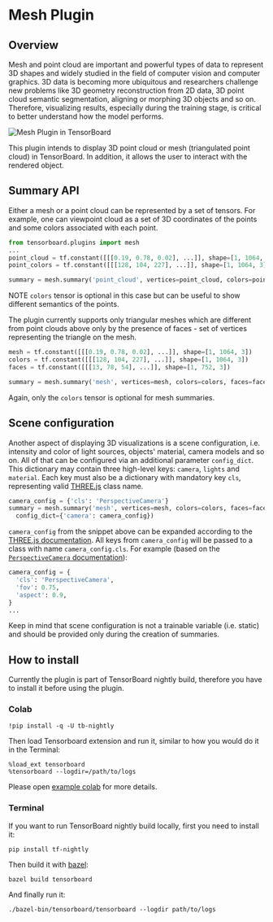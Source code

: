 # Mesh Plugin

## Overview
Mesh and point cloud are important and powerful types of data to represent 3D
shapes and widely studied in the field of computer vision and computer 
graphics.
3D data is becoming more ubiquitous and researchers challenge new problems like
3D geometry reconstruction from 2D data, 3D point cloud semantic segmentation,
aligning or morphing 3D objects and so on. Therefore, visualizing results,
especially during the training stage, is critical to better understand how
the model performs.

![Mesh Plugin in TensorBoard](
https://storage.googleapis.com/tensorflow-graphics/git/readme/tensorboard_plugin.jpg)

This plugin intends to display 3D point cloud or mesh (triangulated point 
cloud)
in TensorBoard. In addition, it allows the user to
interact with the rendered object.

## Summary API
Either a mesh or a point cloud can be represented by a set of tensors. For
example, one can viewpoint cloud as a set of 3D coordinates of the points and
some colors associated with each point.

```python
from tensorboard.plugins import mesh
...
point_cloud = tf.constant([[[0.19, 0.78, 0.02], ...]], shape=[1, 1064, 3])
point_colors = tf.constant([[[128, 104, 227], ...]], shape=[1, 1064, 3])

summary = mesh.summary('point_cloud', vertices=point_cloud, colors=point_colors)
```

NOTE `colors` tensor is optional in this case but can be useful to show
different semantics of the points.

The plugin currently supports only triangular meshes which are different from
point clouds above only by the presence of faces - set of vertices representing
the triangle on the mesh.

```python
mesh = tf.constant([[[0.19, 0.78, 0.02], ...]], shape=[1, 1064, 3])
colors = tf.constant([[[128, 104, 227], ...]], shape=[1, 1064, 3])
faces = tf.constant([[[13, 78, 54], ...]], shape=[1, 752, 3])

summary = mesh.summary('mesh', vertices=mesh, colors=colors, faces=faces)
```

Again, only the `colors` tensor is optional for mesh summaries.

## Scene configuration
Another aspect of displaying 3D visualizations is a scene configuration, i.e.
intensity and color of light sources, objects' material, camera models and so
on. All of that can be configured via an additional parameter `config_dict`.
This dictionary may contain three high-level keys: `camera`, `lights` and
`material`. Each key must also be a dictionary with mandatory key `cls`,
representing valid [THREE.js](https://threejs.org) class name.

```python
camera_config = {'cls': 'PerspectiveCamera'}
summary = mesh.summary('mesh', vertices=mesh, colors=colors, faces=faces,
  config_dict={'camera': camera_config})
```

`camera_config` from the snippet above can be expanded according to the
[THREE.js documentation](https://threejs.org/docs/index.html#manual/en/introduction/Creating-a-scene).
All keys from `camera_config` will be passed to a class with name
`camera_config.cls`. For example (based on the
[`PerspectiveCamera` documentation](https://threejs.org/docs/index.html#api/en/cameras/PerspectiveCamera)):

```python
camera_config = {
  'cls': 'PerspectiveCamera',
  'fov': 0.75,
  'aspect': 0.9,
}
...
```

Keep in mind that scene configuration is not a trainable variable (i.e. static)
and should be provided only during the creation of summaries.

## How to install
Currently the plugin is part of TensorBoard nightly build, therefore you have 
to install it before using the plugin.
### Colab

```shell
!pip install -q -U tb-nightly
```

Then load Tensorboard extension and run it, similar to how you would do it in the Terminal:

```shell
%load_ext tensorboard
%tensorboard --logdir=/path/to/logs
```

Please open [example colab](https://colab.sandbox.google.com/drive/1E6j9qXMGhxYb17diCR5qFMMk2YgC_Kk6) for more details.

### Terminal
If you want to run TensorBoard nightly build locally, first you need to install it:

```shell
pip install tf-nightly
```

Then build it with [bazel](https://bazel.build/):

```shell
bazel build tensorboard
```

And finally run it:

```shell
./bazel-bin/tensorboard/tensorboard --logdir path/to/logs
```